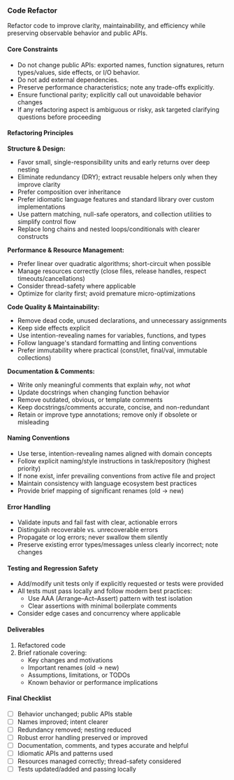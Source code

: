 ### Code Refactor

Refactor code to improve clarity, maintainability, and efficiency while
preserving observable behavior and public APIs.

#### Core Constraints

- Do not change public APIs: exported names, function signatures, return
  types/values, side effects, or I/O behavior.
- Do not add external dependencies.
- Preserve performance characteristics; note any trade-offs explicitly.
- Ensure functional parity; explicitly call out unavoidable behavior changes
- If any refactoring aspect is ambiguous or risky, ask targeted clarifying
  questions before proceeding

#### Refactoring Principles

**Structure & Design:**

- Favor small, single-responsibility units and early returns over deep nesting
- Eliminate redundancy (DRY); extract reusable helpers only when they improve
  clarity
- Prefer composition over inheritance
- Prefer idiomatic language features and standard library over custom
  implementations
- Use pattern matching, null-safe operators, and collection utilities to
  simplify control flow
- Replace long chains and nested loops/conditionals with clearer constructs

**Performance & Resource Management:**

- Prefer linear over quadratic algorithms; short-circuit when possible
- Manage resources correctly (close files, release handles, respect
  timeouts/cancellations)
- Consider thread-safety where applicable
- Optimize for clarity first; avoid premature micro-optimizations

**Code Quality & Maintainability:**

- Remove dead code, unused declarations, and unnecessary assignments
- Keep side effects explicit
- Use intention-revealing names for variables, functions, and types
- Follow language's standard formatting and linting conventions
- Prefer immutability where practical (const/let, final/val, immutable
  collections)

**Documentation & Comments:**

- Write only meaningful comments that explain *why*, not *what*
- Update docstrings when changing function behavior
- Remove outdated, obvious, or template comments
- Keep docstrings/comments accurate, concise, and non-redundant
- Retain or improve type annotations; remove only if obsolete or misleading

#### Naming Conventions

- Use terse, intention-revealing names aligned with domain concepts
- Follow explicit naming/style instructions in task/repository (highest
  priority)
- If none exist, infer prevailing conventions from active file and project
- Maintain consistency with language ecosystem best practices
- Provide brief mapping of significant renames (old → new)

#### Error Handling

- Validate inputs and fail fast with clear, actionable errors
- Distinguish recoverable vs. unrecoverable errors
- Propagate or log errors; never swallow them silently
- Preserve existing error types/messages unless clearly incorrect; note changes

#### Testing and Regression Safety

- Add/modify unit tests only if explicitly requested or tests were provided
- All tests must pass locally and follow modern best practices:
  - Use AAA (Arrange–Act–Assert) pattern with test isolation
  - Clear assertions with minimal boilerplate comments
- Consider edge cases and concurrency where applicable

#### Deliverables

1. Refactored code
2. Brief rationale covering:
   - Key changes and motivations
   - Important renames (old → new)
   - Assumptions, limitations, or TODOs
   - Known behavior or performance implications

#### Final Checklist

- [ ] Behavior unchanged; public APIs stable
- [ ] Names improved; intent clearer
- [ ] Redundancy removed; nesting reduced
- [ ] Robust error handling preserved or improved
- [ ] Documentation, comments, and types accurate and helpful
- [ ] Idiomatic APIs and patterns used
- [ ] Resources managed correctly; thread-safety considered
- [ ] Tests updated/added and passing locally
